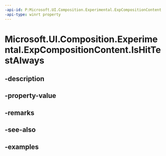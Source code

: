```yaml
---
-api-id: P:Microsoft.UI.Composition.Experimental.ExpCompositionContent.IsHitTestAlways
-api-type: winrt property
---
```


# Microsoft.UI.Composition.Experimental.ExpCompositionContent.IsHitTestAlways

<!--
public bool IsHitTestAlways { get; set; }
-->


## -description

## -property-value

## -remarks

## -see-also

## -examples


